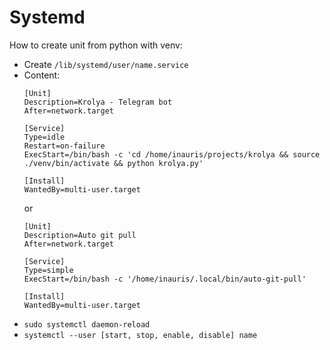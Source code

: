 # Systemd

How to create unit from python with venv:

- Create `/lib/systemd/user/name.service`
- Content:
  ```
  [Unit]
  Description=Krolya - Telegram bot
  After=network.target
  
  [Service]
  Type=idle
  Restart=on-failure
  ExecStart=/bin/bash -c 'cd /home/inauris/projects/krolya && source ./venv/bin/activate && python krolya.py'
 
  [Install]
  WantedBy=multi-user.target
  ```
  or
  ```
  [Unit]
  Description=Auto git pull
  After=network.target
  
  [Service]
  Type=simple
  ExecStart=/bin/bash -c '/home/inauris/.local/bin/auto-git-pull'
  
  [Install]
  WantedBy=multi-user.target
  ```
- `sudo systemctl daemon-reload`
- `systemctl --user [start, stop, enable, disable] name`
